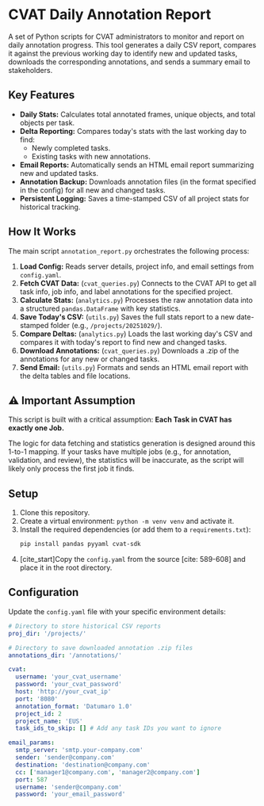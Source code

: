 # CVAT Daily Annotation Report

A set of Python scripts for CVAT administrators to monitor and report on daily annotation progress. This tool generates a daily CSV report, compares it against the previous working day to identify new and updated tasks, downloads the corresponding annotations, and sends a summary email to stakeholders.

## Key Features

* **Daily Stats:** Calculates total annotated frames, unique objects, and total objects per task.
* **Delta Reporting:** Compares today's stats with the last working day to find:
    * Newly completed tasks.
    * Existing tasks with new annotations.
* **Email Reports:** Automatically sends an HTML email report summarizing new and updated tasks.
* **Annotation Backup:** Downloads annotation files (in the format specified in the config) for all new and changed tasks.
* **Persistent Logging:** Saves a time-stamped CSV of all project stats for historical tracking.

## How It Works

The main script `annotation_report.py` orchestrates the following process:

1.  **Load Config:** Reads server details, project info, and email settings from `config.yaml`.
2.  **Fetch CVAT Data:** (`cvat_queries.py`) Connects to the CVAT API to get all task info, job info, and label annotations for the specified project.
3.  **Calculate Stats:** (`analytics.py`) Processes the raw annotation data into a structured `pandas.DataFrame` with key statistics.
4.  **Save Today's CSV:** (`utils.py`) Saves the full stats report to a new date-stamped folder (e.g., `/projects/20251029/`).
5.  **Compare Deltas:** (`analytics.py`) Loads the last working day's CSV and compares it with today's report to find new and changed tasks.
6.  **Download Annotations:** (`cvat_queries.py`) Downloads a .zip of the annotations for any new or changed tasks.
7.  **Send Email:** (`utils.py`) Formats and sends an HTML email report with the delta tables and file locations.

## ⚠️ Important Assumption

This script is built with a critical assumption: **Each Task in CVAT has exactly one Job.**

The logic for data fetching and statistics generation is designed around this 1-to-1 mapping. If your tasks have multiple jobs (e.g., for annotation, validation, and review), the statistics will be inaccurate, as the script will likely only process the first job it finds.

## Setup

1.  Clone this repository.
2.  Create a virtual environment: `python -m venv venv` and activate it.
3.  Install the required dependencies (or add them to a `requirements.txt`):
    ```bash
    pip install pandas pyyaml cvat-sdk
    ```
4.  [cite_start]Copy the `config.yaml` from the source [cite: 589-608] and place it in the root directory.

## Configuration

Update the `config.yaml` file with your specific environment details:

```yaml
# Directory to store historical CSV reports
proj_dir: '/projects/'

# Directory to save downloaded annotation .zip files
annotations_dir: '/annotations/'

cvat:
  username: 'your_cvat_username'
  password: 'your_cvat_password'
  host: 'http://your_cvat_ip'
  port: '8080'
  annotation_format: 'Datumaro 1.0'
  project_id: 2
  project_name: 'EUS'
  task_ids_to_skip: [] # Add any task IDs you want to ignore

email_params:
  smtp_server: 'smtp.your-company.com'
  sender: 'sender@company.com'
  destination: 'destination@company.com'
  cc: ['manager1@company.com', 'manager2@company.com']
  port: 587
  username: 'sender@company.com'
  password: 'your_email_password'
